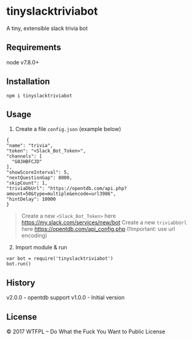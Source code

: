 # tinyslacktriviabot

A tiny, extensible slack trivia bot

## Requirements

node v7.8.0+

## Installation

```npm i tinyslacktriviabot```

## Usage

1. Create a file `config.json` (example below)
  ```
{
  "name": "trivia",
  "token": "<Slack_Bot_Token>",
  "channels": [
    "G0JHBFCJD"
  ],
  "showScoreInterval": 5,
  "nextQuestionGap": 8000,
  "skipCount": 1,
  "triviaDbUrl": "https://opentdb.com/api.php?amount=50&type=multiple&encode=url3986",
  "hintDelay": 10000
}
 ```
 > Create a new `<Slack_Bot_Token>` here https://my.slack.com/services/new/bot
 > Create a new `triviaDbUrl` here https://opentdb.com/api_config.php (!Important: use url encoding)
 
 2. Import module & run
 
 ```
var bot = require('tinyslacktriviabot')
bot.run()
```

## History

v2.0.0 - opentdb support
v1.0.0 - Initial version

## License

© 2017 WTFPL – Do What the Fuck You Want to Public License
